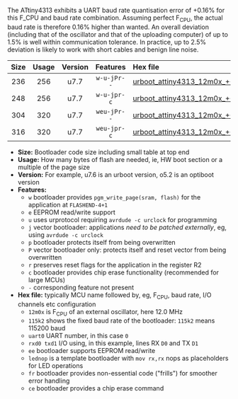 The ATtiny4313 exhibits a UART baud rate quantisation error of +0.16% for this F_CPU and baud rate combination. Assuming perfect F<sub>CPU</sub>, the actual baud rate is therefore 0.16% higher than wanted. An overall deviation (including that of the oscillator and that of the uploading computer) of up to 1.5% is well within communication tolerance. In practice, up to 2.5% deviation is likely to work with short cables and benign line noise.

|Size|Usage|Version|Features|Hex file|
|:-:|:-:|:-:|:-:|:--|
|236|256|u7.7|`w-u-jPr--`|[urboot_attiny4313_12m0x_++57k6_uart0_rxd0_txd1_lednop_fr.hex](https://raw.githubusercontent.com/stefanrueger/urboot.hex/main/mcus/attiny4313/external_oscillator/fcpu_12m0x/br_++57k6/urboot_attiny4313_12m0x_++57k6_uart0_rxd0_txd1_lednop_fr.hex)|
|248|256|u7.7|`w-u-jpr-c`|[urboot_attiny4313_12m0x_++57k6_uart0_rxd0_txd1_lednop_fr_ce.hex](https://raw.githubusercontent.com/stefanrueger/urboot.hex/main/mcus/attiny4313/external_oscillator/fcpu_12m0x/br_++57k6/urboot_attiny4313_12m0x_++57k6_uart0_rxd0_txd1_lednop_fr_ce.hex)|
|304|320|u7.7|`weu-jPr--`|[urboot_attiny4313_12m0x_++57k6_uart0_rxd0_txd1_ee_lednop_fr.hex](https://raw.githubusercontent.com/stefanrueger/urboot.hex/main/mcus/attiny4313/external_oscillator/fcpu_12m0x/br_++57k6/urboot_attiny4313_12m0x_++57k6_uart0_rxd0_txd1_ee_lednop_fr.hex)|
|316|320|u7.7|`weu-jpr-c`|[urboot_attiny4313_12m0x_++57k6_uart0_rxd0_txd1_ee_lednop_fr_ce.hex](https://raw.githubusercontent.com/stefanrueger/urboot.hex/main/mcus/attiny4313/external_oscillator/fcpu_12m0x/br_++57k6/urboot_attiny4313_12m0x_++57k6_uart0_rxd0_txd1_ee_lednop_fr_ce.hex)|

- **Size:** Bootloader code size including small table at top end
- **Usage:** How many bytes of flash are needed, ie, HW boot section or a multiple of the page size
- **Version:** For example, u7.6 is an urboot version, o5.2 is an optiboot version
- **Features:**
  + `w` bootloader provides `pgm_write_page(sram, flash)` for the application at `FLASHEND-4+1`
  + `e` EEPROM read/write support
  + `u` uses urprotocol requiring `avrdude -c urclock` for programming
  + `j` vector bootloader: applications *need to be patched externally*, eg, using `avrdude -c urclock`
  + `p` bootloader protects itself from being overwritten
  + `P` vector bootloader only: protects itself and reset vector from being overwritten
  + `r` preserves reset flags for the application in the register R2
  + `c` bootloader provides chip erase functionality (recommended for large MCUs)
  + `-` corresponding feature not present
- **Hex file:** typically MCU name followed by, eg, F<sub>CPU</sub>, baud rate, I/O channels etc configuration
  + `12m0x` is F<sub>CPU</sub> of an external oscillator, here 12.0 MHz
  + `115k2` shows the fixed baud rate of the bootloader: `115k2` means 115200 baud
  + `uart0` UART number, in this case `0`
  + `rxd0 txd1` I/O using, in this example, lines RX `D0` and TX `D1`
  + `ee` bootloader supports EEPROM read/write
  + `lednop` is a template bootloader with `mov rx,rx` nops as placeholders for LED operations
  + `fr` bootloader provides non-essential code ("frills") for smoother error handling
  + `ce` bootloader provides a chip erase command
